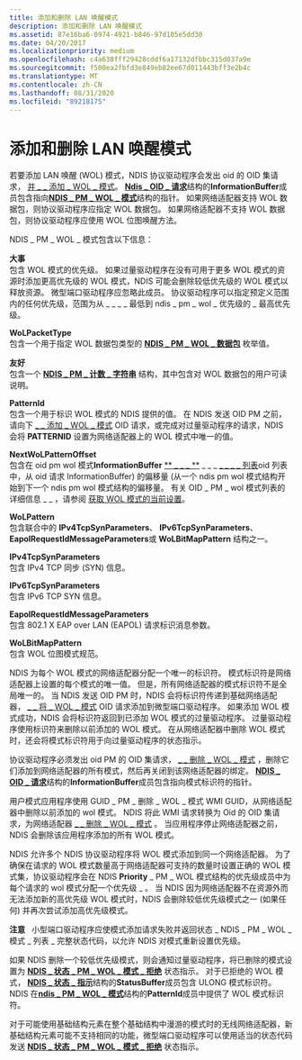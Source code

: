 ```yaml
---
title: 添加和删除 LAN 唤醒模式
description: 添加和删除 LAN 唤醒模式
ms.assetid: 87e16ba6-0974-4921-b846-97d105e5dd30
ms.date: 04/20/2017
ms.localizationpriority: medium
ms.openlocfilehash: c4a638fff29428cddf6a17132dfbbc315d037a9e
ms.sourcegitcommit: f500ea2fbfd3e849eb82ee67d011443bff3e2b4c
ms.translationtype: MT
ms.contentlocale: zh-CN
ms.lasthandoff: 08/31/2020
ms.locfileid: "89218175"
---
```

# <a name="adding-and-deleting-wake-on-lan-patterns"></a>添加和删除 LAN 唤醒模式





若要添加 LAN 唤醒 (WOL) 模式，NDIS 协议驱动程序会发出 oid 的 OID 集请求， [并 \_ \_ 添加 \_ WOL \_ 模式](./oid-pm-add-wol-pattern.md)。 [**Ndis \_ OID \_ 请求**](/windows-hardware/drivers/ddi/ndis/ns-ndis-_ndis_oid_request)结构的**InformationBuffer**成员包含指向[**NDIS \_ PM \_ WOL \_ 模式**](/windows-hardware/drivers/ddi/ntddndis/ns-ntddndis-_ndis_pm_wol_pattern)结构的指针。 如果网络适配器支持 WOL 数据包，则协议驱动程序应指定 WOL 数据包。 如果网络适配器不支持 WOL 数据包，则协议驱动程序应使用 WOL 位图唤醒方法。

NDIS \_ PM \_ WOL \_ 模式包含以下信息：

<a href="" id="priority"></a>**大事**  
包含 WOL 模式的优先级。 如果过量驱动程序在没有可用于更多 WOL 模式的资源时添加更高优先级的 WOL 模式，NDIS 可能会删除较低优先级的 WOL 模式以释放资源。 微型端口驱动程序应忽略此成员。 协议驱动程序可以指定预定义范围内的任何优先级，范围为从 \_ \_ \_ \_ 最低到 ndis \_ pm \_ wol \_ 优先级的 \_ 最高优先级。

<a href="" id="wolpackettype"></a>**WoLPacketType**  
包含一个用于指定 WOL 数据包类型的 [**NDIS \_ PM \_ WOL \_ 数据包**](/windows-hardware/drivers/ddi/ntddndis/ne-ntddndis-_ndis_pm_wol_packet) 枚举值。

<a href="" id="friendlyname"></a>**友好**  
包含一个 [**NDIS \_ PM \_ 计数 \_ 字符串**](/windows-hardware/drivers/ddi/ntddndis/ns-ntddndis-_ndis_pm_counted_string) 结构，其中包含对 WOL 数据包的用户可读说明。

<a href="" id="patternid"></a>**PatternId**  
包含一个用于标识 WOL 模式的 NDIS 提供的值。 在 NDIS 发送 OID PM 之前，请向下 [ \_ \_ 添加 \_ WOL \_ 模式](./oid-pm-add-wol-pattern.md) OID 请求，或完成对过量驱动程序的请求，NDIS 会将 **PATTERNID** 设置为网络适配器上的 WOL 模式中唯一的值。

<a href="" id="nextwolpatternoffset"></a>**NextWoLPatternOffset**  
包含在 oid pm wol 模式**InformationBuffer** [** \_ \_ \_ **](/windows-hardware/drivers/ddi/ntddndis/ns-ntddndis-_ndis_pm_wol_pattern) \_ \_ \_ [ \_ \_ \_ \_ 列表](./oid-pm-wol-pattern-list.md)oid 列表中，从 oid 请求 InformationBuffer) 的偏移量 (从一个 ndis pm wol 模式结构开始到下一个 ndis pm wol 模式结构的偏移量。 有关 OID \_ PM \_ wol 模式列表的详细信息 \_ \_ ，请参阅 [获取 WOL 模式的当前设置](obtaining-the-current-settings-of-wol-patterns.md)。

<a href="" id="wolpattern"></a>**WoLPattern**  
包含联合中的 **IPv4TcpSynParameters**、 **IPv6TcpSynParameters**、 **EapolRequestIdMessageParameters**或 **WoLBitMapPattern** 结构之一。

<a href="" id="ipv4tcpsynparameters"></a>**IPv4TcpSynParameters**  
包含 IPv4 TCP 同步 (SYN) 信息。

<a href="" id="ipv6tcpsynparameters"></a>**IPv6TcpSynParameters**  
包含 IPv6 TCP SYN 信息。

<a href="" id="eapolrequestidmessageparameters"></a>**EapolRequestIdMessageParameters**  
包含 802.1 X EAP over LAN (EAPOL) 请求标识消息参数。

<a href="" id="wolbitmappattern"></a>**WoLBitMapPattern**  
包含 WOL 位图模式规范。

NDIS 为每个 WOL 模式的网络适配器分配一个唯一的标识符。 模式标识符是网络适配器上设置的每个模式的唯一值。 但是，所有网络适配器的模式标识符不是全局唯一的。 当 NDIS 发送 OID PM 时，NDIS 会将标识符传递到基础网络适配器， [ \_ \_ 将 \_ WOL \_ 模式](./oid-pm-add-wol-pattern.md) OID 请求添加到微型端口驱动程序。 如果添加 WOL 模式成功，NDIS 会将标识符返回到已添加 WOL 模式的过量驱动程序。 过量驱动程序使用标识符来删除以前添加的 WOL 模式。 在从网络适配器中删除 WOL 模式时，还会将模式标识符用于向过量驱动程序的状态指示。

协议驱动程序必须发出 oid PM 的 OID 集请求， [ \_ \_ 删除 \_ WOL \_ 模式](./oid-pm-remove-wol-pattern.md) ，删除它们添加到网络适配器的所有模式，然后再关闭到该网络适配器的绑定。 [**NDIS \_ OID \_ 请求**](/windows-hardware/drivers/ddi/ndis/ns-ndis-_ndis_oid_request)结构的**InformationBuffer**成员包含指向模式标识符的指针。

用户模式应用程序使用 GUID \_ PM \_ 删除 \_ WOL \_ 模式 WMI GUID，从网络适配器中删除以前添加的 wol 模式。 NDIS 将此 WMI 请求转换为 Oid 的 OID 集请求，为网络适配器 [ \_ \_ 删除 \_ WOL \_ 模式](./oid-pm-remove-wol-pattern.md) 。 当应用程序停止网络适配器之前，NDIS 会删除该应用程序添加的所有 WOL 模式。

NDIS 允许多个 NDIS 协议驱动程序将 WOL 模式添加到同一个网络适配器。 为了确保在请求的 WOL 模式数量高于网络适配器可支持的数量时设置正确的 WOL 模式集，协议驱动程序会在 NDIS **Priority** \_ PM \_ WOL 模式结构的优先级成员中为每个请求的 wol 模式分配一个优先级 \_ 。 当 NDIS 因为网络适配器不在资源外而无法添加新的高优先级 WOL 模式时，NDIS 会删除较低优先级模式之一 (如果任何) 并再次尝试添加高优先级模式。

**注意**   小型端口驱动程序应使模式添加请求失败并返回状态 \_ NDIS \_ PM \_ WOL \_ 模式 \_ 列表 \_ 完整状态代码，以允许 NDIS 对模式重新设置优先级。

 

如果 NDIS 删除一个较低优先级模式，则会通知过量驱动程序，将已删除的模式设置为 [**NDIS \_ 状态 \_ PM \_ WOL \_ 模式 \_ 拒绝**](./ndis-status-pm-wol-pattern-rejected.md) 状态指示。 对于已拒绝的 WOL 模式， [**NDIS \_ 状态 \_ 指示**](/windows-hardware/drivers/ddi/ndis/ns-ndis-_ndis_status_indication)结构的**StatusBuffer**成员包含 ULONG 模式标识符。 NDIS 在[**ndis \_ PM \_ WOL \_ 模式**](/windows-hardware/drivers/ddi/ntddndis/ns-ntddndis-_ndis_pm_wol_pattern)结构的**PatternId**成员中提供了 WOL 模式标识符。

对于可能使用基础结构元素在整个基础结构中漫游的模式时的无线网络适配器，新基础结构元素可能不支持相同的功能，微型端口驱动程序可以使用适当的状态代码发送 [**NDIS \_ 状态 \_ PM \_ WOL \_ 模式 \_ 拒绝**](./ndis-status-pm-wol-pattern-rejected.md) 状态指示。

 

